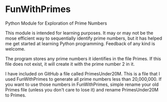 # FunWithPrimes
Python Module for Exploration of Prime Numbers

This module is intended for learning purposes.  It may or may not be the mose efficient way to sequentially identify prime numbers, but it has helped me get started at learning Python programming.  Feedback of any kind is welcome.

The program stores any prime numbers it identifies in  the file Primes. If this file  does not exist, it will create it with the prime number 2 in it.

I have included on GitHub a file called PrimesUnder20M.  This is a file that I used FunWithPrimes  to generate all prime numbers less than 20,000,000.  If you want to use those numbers in FunWithPrimes, simple rename your old Primes file (unless you don't care to lose it) and rename PrimesUnder20M to Primes.

